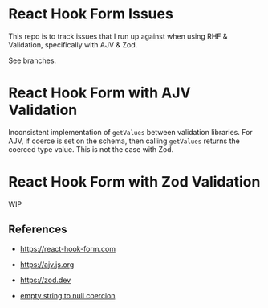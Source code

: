 # React Hook Form Issues

This repo is to track issues that I run up against when using RHF & Validation, specifically with AJV & Zod.

See branches.

# React Hook Form with AJV Validation

Inconsistent implementation of `getValues` between validation libraries.
For AJV, if coerce is set on the schema, then calling `getValues` returns the coerced type value. This is not the case with Zod.

# React Hook Form with Zod Validation
WIP

## References

* https://react-hook-form.com
* https://ajv.js.org
* https://zod.dev

* [empty string to null coercion](https://ajv.js.org/coercion.html#to-null-type)
